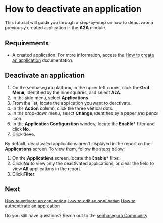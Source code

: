 # How to deactivate an application

This tutorial will guide you through a step-by-step on how to deactivate a previously created application in the **A2A** module.

## Requirements

* A created application. For more information, access the [How to create an application](/v3-32/docs/a2a-how-to-create-an-application) documentation.

## Deactivate an application

1. On the senhasegura platform, in the upper left corner, click the **Grid Menu**, identified by the nine squares, and select **A2A**.
2. In the side menu, select **Applications**.
3. From the list, locate the application you want to deactivate.
4. In the **Action** column, click the three vertical dots.
5. In the drop-down menu, select **Change**, identified by a paper and pencil icon.
6. In the **Application Configuration** window, locate the **Enable*** filter and click **No**.
7. Click **Save**.

By default, deactivated applications aren’t displayed in the report on the **Applications** screen. To view them, follow the steps below:
1. On the **Applications** screen, locate the **Enable*** filter. 
2. Click **No** to view only the deactivated applications, or clear the field to view **All** applications in the report. 
3. Click **Filter**.

## Next

[How to activate an application](/v3-32/docs/a2a-how-to-activate-an-application)
[How to edit an application](/v3-32/docs/a2a-how-to-edit-an-application)
[How to authenticate an application](/v3-32/docs/a2a-how-to-authenticate-an-application)

Do you still have questions? Reach out to the [senhasegura Community](https://community.senhasegura.io/).





